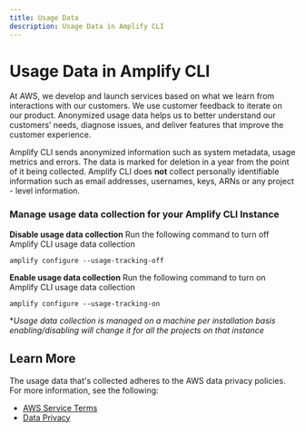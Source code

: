 ```yaml
---
title: Usage Data 
description: Usage Data in Amplify CLI
---  
```

# Usage Data in Amplify CLI

At AWS, we develop and launch services based on what we learn from interactions with our customers. We use customer feedback to iterate on our product. Anonymized usage data helps us to better understand our customers’ needs, diagnose issues, and deliver features that improve the customer experience.

Amplify CLI sends anonymized information such as system metadata, usage metrics and errors. The data is marked for deletion in a year from the point of it being collected. Amplify CLI does **not** collect personally identifiable information such as email addresses, usernames, keys, ARNs or any project - level information.

### Manage usage data collection for your Amplify CLI Instance

**Disable usage data collection**
Run the following command to turn off Amplify CLI usage data collection

```
amplify configure --usage-tracking-off
```

**Enable usage data collection**
Run the following command to turn on Amplify CLI usage data collection

```
amplify configure --usage-tracking-on
```

**Usage data collection is managed on a machine per installation basis enabling/disabling will change it for all the projects on that instance*

## Learn More

The usage data that's collected adheres to the AWS data privacy policies. For more information, see the following:

*   [AWS Service Terms](https://aws.amazon.com/service-terms/)
*   [Data Privacy](https://aws.amazon.com/compliance/data-privacy-faq/)


